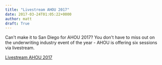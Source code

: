 ```yaml
---
title: "Livestream AHOU 2017"
date: 2017-03-24T01:05:22+0000
author: matt
draft: True
---
```

Can't make it to San Diego for AHOU 2017?  You don't have to miss out on the underwriting industry event of the year - AHOU is offering six sessions via livestream.

[ Livestream AHOU 2017 ]( http://www.fleetwoodonsite.com/ppSD2/catalog.php?id=45 )
